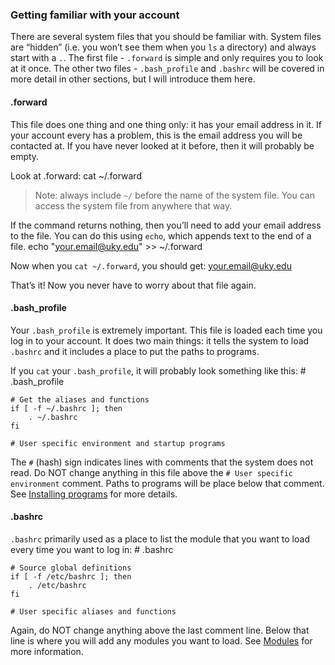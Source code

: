 ### Getting familiar with your account

There are several system files that you should be familiar with.  System files are “hidden” (i.e. you won’t see them when you `ls` a directory) and always start with a `.`. The first file - `.forward` is simple and only requires you to look at it once. The other two files - `.bash_profile` and `.bashrc` will be covered in more detail in other sections, but I will introduce them here.

#### .forward

This file does one thing and one thing only: it has your email address in it. If your account every has a problem, this is the email address you will be contacted at. If you have never looked at it before, then it will probably be empty.

Look at .forward:
	cat ~/.forward

> Note: always include `~/` before the name of the system file. You can access the system file from anywhere that way.

If the command returns nothing, then you’ll need to add your email address to the file. You can do this using `echo`, which appends text to the end of a file.
	echo "your.email@uky.edu" >> ~/.forward

Now when you `cat ~/.forward`, you should get:
	your.email@uky.edu

That’s it! Now you never have to worry about that file again.

#### .bash\_profile

Your `.bash_profile` is extremely important. This file is loaded each time you log in to your account. It does two main things: it tells the system to load `.bashrc` and it includes a place to put the paths to programs.

If you `cat` your `.bash_profile`, it will probably look something like this:
	# .bash_profile
	
	# Get the aliases and functions
	if [ -f ~/.bashrc ]; then
		. ~/.bashrc
	fi
	
	# User specific environment and startup programs

The `#` (hash) sign indicates lines with comments that the system does not read. Do NOT change anything in this file above the `# User specific environment` comment. Paths to programs will be place below that comment. See [Installing programs](#) for more details.

#### .bashrc

`.bashrc` primarily used as a place to list the module that you want to load every time you want to log in:
	# .bashrc
	
	# Source global definitions
	if [ -f /etc/bashrc ]; then
		. /etc/bashrc
	fi
	
	# User specific aliases and functions

Again, do NOT change anything above the last comment line. Below that line is where you will add any modules you want to load. See [Modules](#) for more information.

